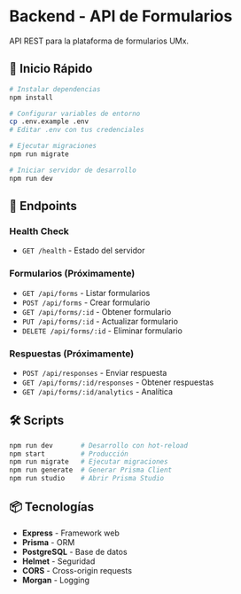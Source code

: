 # Backend - API de Formularios

API REST para la plataforma de formularios UMx.

## 🚀 Inicio Rápido

```bash
# Instalar dependencias
npm install

# Configurar variables de entorno
cp .env.example .env
# Editar .env con tus credenciales

# Ejecutar migraciones
npm run migrate

# Iniciar servidor de desarrollo
npm run dev
```

## 📡 Endpoints

### Health Check
- `GET /health` - Estado del servidor

### Formularios (Próximamente)
- `GET /api/forms` - Listar formularios
- `POST /api/forms` - Crear formulario
- `GET /api/forms/:id` - Obtener formulario
- `PUT /api/forms/:id` - Actualizar formulario
- `DELETE /api/forms/:id` - Eliminar formulario

### Respuestas (Próximamente)
- `POST /api/responses` - Enviar respuesta
- `GET /api/forms/:id/responses` - Obtener respuestas
- `GET /api/forms/:id/analytics` - Analítica

## 🛠️ Scripts

```bash
npm run dev       # Desarrollo con hot-reload
npm start         # Producción
npm run migrate   # Ejecutar migraciones
npm run generate  # Generar Prisma Client
npm run studio    # Abrir Prisma Studio
```

## 📦 Tecnologías

- **Express** - Framework web
- **Prisma** - ORM
- **PostgreSQL** - Base de datos
- **Helmet** - Seguridad
- **CORS** - Cross-origin requests
- **Morgan** - Logging

